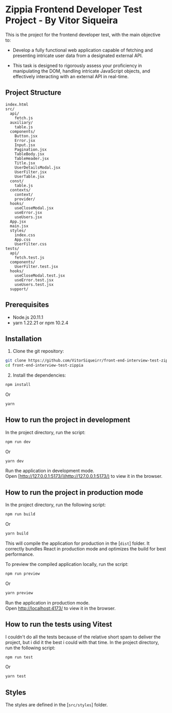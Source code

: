 # Zippia Frontend Developer Test Project - By Vitor Siqueira

This is the project for the frontend developer test, with the main objective to:

- Develop a fully functional web application capable of fetching and presenting intricate user data from a designated external API.

- This task is designed to rigorously assess your proficiency in manipulating the DOM, handling intricate JavaScript objects, and effectively interacting with an external API in real-time.

## Project Structure

```
index.html
src/
  api/
    fetch.js
  auxiliary/
    table.js
  components/
    Button.jsx
    Error.jsx
    Input.jsx
    Pagination.jsx
    TableBody.jsx
    TableHeader.jsx
    Title.jsx
    UserDetailsModal.jsx
    UserFilter.jsx
    UserTable.jsx
  const/
    table.js
  contexts/
    context/
    provider/
  hooks/
    useCloseModal.jsx
    useError.jsx
    useUsers.jsx
  App.jsx
  main.jsx
  styles/
    index.css
    App.css
    UserFilter.css
tests/
  api/
    fetch.test.js
  components/
    UserFilter.test.jsx
  hooks/
    useCloseModal.test.jsx
    useError.test.jsx
    useUsers.test.jsx
  support/
```

## Prerequisites

- Node.js 20.11.1
- yarn 1.22.21 or npm 10.2.4

## Installation

1. Clone the git repository:

```sh
git clone https://github.com/VitorSiqueirr/front-end-interview-test-zippia.git
cd front-end-interview-test-zippia
```

2. Install the dependencies:

```sh
npm install
```

Or

```sh
yarn
```

## How to run the project in development

In the project directory, run the script:

```sh
npm run dev
```

Or

```sh
yarn dev
```

Run the application in development mode.\
Open [http://127.0.0.1:5173/](http://127.0.0.1:5173/) to view it in the browser.

## How to run the project in production mode

In the project directory, run the following script:

```sh
npm run build
```

Or

```sh
yarn build
```

This will compile the application for production in the [`dist`] folder. It correctly bundles React in production mode and optimizes the build for best performance.

To preview the compiled application locally, run the script:

```sh
npm run preview
```

Or

```sh
yarn preview
```

Run the application in production mode.\
Open [http://localhost:4173/](http://localhost:4173/) to view it in the browser.

## How to run the tests using Vitest

I couldn't do all the tests because of the relative short spam to deliver the project, but i did it the best i could with that time.
In the project directory, run the following script:

```sh
npm run test
```

Or

```sh
yarn test
```

## Styles

The styles are defined in the [`src/styles`] folder.
